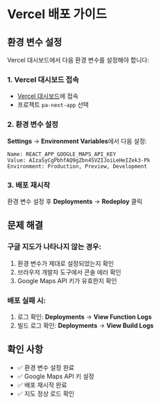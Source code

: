 # Vercel 배포 가이드

## 환경 변수 설정

Vercel 대시보드에서 다음 환경 변수를 설정해야 합니다:

### 1. Vercel 대시보드 접속
- [Vercel 대시보드](https://vercel.com/dashboard)에 접속
- 프로젝트 `pa-next-app` 선택

### 2. 환경 변수 설정
**Settings** → **Environment Variables**에서 다음 설정:

```
Name: REACT_APP_GOOGLE_MAPS_API_KEY
Value: AIzaSyCgPbhfAQ9gZbn4SVZIJoiLeHeIZek3-Pk
Environment: Production, Preview, Development
```

### 3. 배포 재시작
환경 변수 설정 후 **Deployments** → **Redeploy** 클릭

## 문제 해결

### 구글 지도가 나타나지 않는 경우:
1. 환경 변수가 제대로 설정되었는지 확인
2. 브라우저 개발자 도구에서 콘솔 에러 확인
3. Google Maps API 키가 유효한지 확인

### 배포 실패 시:
1. 로그 확인: **Deployments** → **View Function Logs**
2. 빌드 로그 확인: **Deployments** → **View Build Logs**

## 확인 사항

- ✅ 환경 변수 설정 완료
- ✅ Google Maps API 키 설정
- ✅ 배포 재시작 완료
- ✅ 지도 정상 로드 확인 